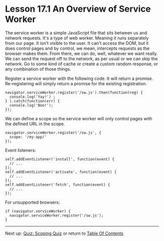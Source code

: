 # Lesson 17.1 An Overview of Service Worker

The service worker is a simple JavaScript file that sits between us and network requests. It's a type of web worker. Meaning it runs separately from our page. It isn't visible to the user. It can't access the DOM, but it does control pages and by control, we mean, intercepts requests as the browser makes them. From there, we can do, well, whatever we want really. We can send the request off to the network, as per usual or we can skip the network. Go to some kind of cache or create a custom random response, or any combination of those things.

Register a service worker with the following code. It will return a promise. Re-registering will simply return a promise for the existing registration.
```
navigator.serviceWorker.register('/sw.js').then(function(reg) {     
  console.log('Yay!') ;
} ).catch(function(err) {
  console.log('Boo!');
});
```

We can define a scope so the service worker will only control pages with the defined URL in the scope.
```
navigator.serviceWorker.register('/sw.js', {
  scope: '/my-app/'
});
```

Event listeners:
```
self.addEventListener('install', function(event) {
  // ...
});
self.addEventListener('activate', function(event) {
  // ...
});
self.addEventListener('fetch', function(event) {
  // ...
});
```

For unsupported browsers:
```
if (navigator.serviceWorker) {
  navigator.serviceWorker.register('/sw.js');
}
```

- - -
Next up: [Quiz: Scoping Quiz](ND024_Part2_Lesson17_02.md) or return to [Table Of Contents](./ND024_TableOfContents.md)
